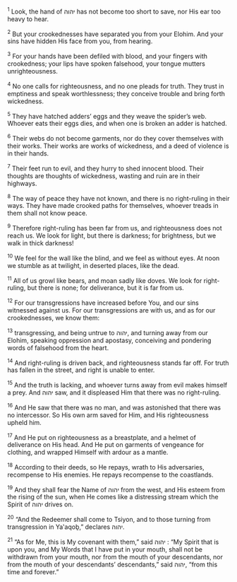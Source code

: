 <sup>1</sup> Look, the hand of יהוה has not become too short to save, nor His ear too heavy to hear.

<sup>2</sup> But your crookednesses have separated you from your Elohim. And your sins have hidden His face from you, from hearing.

<sup>3</sup> For your hands have been defiled with blood, and your fingers with crookedness; your lips have spoken falsehood, your tongue mutters unrighteousness.

<sup>4</sup> No one calls for righteousness, and no one pleads for truth. They trust in emptiness and speak worthlessness; they conceive trouble and bring forth wickedness.

<sup>5</sup> They have hatched adders’ eggs and they weave the spider’s web. Whoever eats their eggs dies, and when one is broken an adder is hatched.

<sup>6</sup> Their webs do not become garments, nor do they cover themselves with their works. Their works are works of wickedness, and a deed of violence is in their hands.

<sup>7</sup> Their feet run to evil, and they hurry to shed innocent blood. Their thoughts are thoughts of wickedness, wasting and ruin are in their highways.

<sup>8</sup> The way of peace they have not known, and there is no right-ruling in their ways. They have made crooked paths for themselves, whoever treads in them shall not know peace.

<sup>9</sup> Therefore right-ruling has been far from us, and righteousness does not reach us. We look for light, but there is darkness; for brightness, but we walk in thick darkness!

<sup>10</sup> We feel for the wall like the blind, and we feel as without eyes. At noon we stumble as at twilight, in deserted places, like the dead.

<sup>11</sup> All of us growl like bears, and moan sadly like doves. We look for right-ruling, but there is none; for deliverance, but it is far from us.

<sup>12</sup> For our transgressions have increased before You, and our sins witnessed against us. For our transgressions are with us, and as for our crookednesses, we know them:

<sup>13</sup> transgressing, and being untrue to יהוה, and turning away from our Elohim, speaking oppression and apostasy, conceiving and pondering words of falsehood from the heart.

<sup>14</sup> And right-ruling is driven back, and righteousness stands far off. For truth has fallen in the street, and right is unable to enter.

<sup>15</sup> And the truth is lacking, and whoever turns away from evil makes himself a prey. And יהוה saw, and it displeased Him that there was no right-ruling.

<sup>16</sup> And He saw that there was no man, and was astonished that there was no intercessor. So His own arm saved for Him, and His righteousness upheld him.

<sup>17</sup> And He put on righteousness as a breastplate, and a helmet of deliverance on His head. And He put on garments of vengeance for clothing, and wrapped Himself with ardour as a mantle.

<sup>18</sup> According to their deeds, so He repays, wrath to His adversaries, recompense to His enemies. He repays recompense to the coastlands.

<sup>19</sup> And they shall fear the Name of יהוה from the west, and His esteem from the rising of the sun, when He comes like a distressing stream which the Spirit of יהוה drives on.

<sup>20</sup> “And the Redeemer shall come to Tsiyon, and to those turning from transgression in Ya‛aqoḇ,” declares יהוה.

<sup>21</sup> “As for Me, this is My covenant with them,” said יהוה : “My Spirit that is upon you, and My Words that I have put in your mouth, shall not be withdrawn from your mouth, nor from the mouth of your descendants, nor from the mouth of your descendants’ descendants,” said יהוה, “from this time and forever.”

